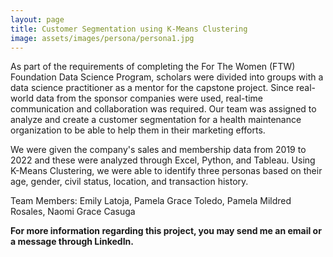 ```yaml
---
layout: page
title: Customer Segmentation using K-Means Clustering
image: assets/images/persona/persona1.jpg
---
```


<p>As part of the requirements of completing the For The Women (FTW) Foundation Data Science Program, scholars were divided into groups with a data science practitioner as a mentor for the capstone project. Since real-world data from the sponsor companies were used, real-time communication and collaboration was required. Our team was assigned to analyze and create a customer segmentation for a health maintenance organization to be able to help them in their marketing efforts.</p>
<p>We were given the company's sales and membership data from 2019 to 2022 and these were analyzed through Excel, Python, and Tableau. Using K-Means Clustering, we were able to identify three personas based on their age, gender, civil status, location, and transaction history.</p>
<p>Team Members: Emily Latoja, Pamela Grace Toledo, Pamela Mildred Rosales, Naomi Grace Casuga</p>
<p><b>For more information regarding this project, you may send me an email or a message through LinkedIn.</b></p>
